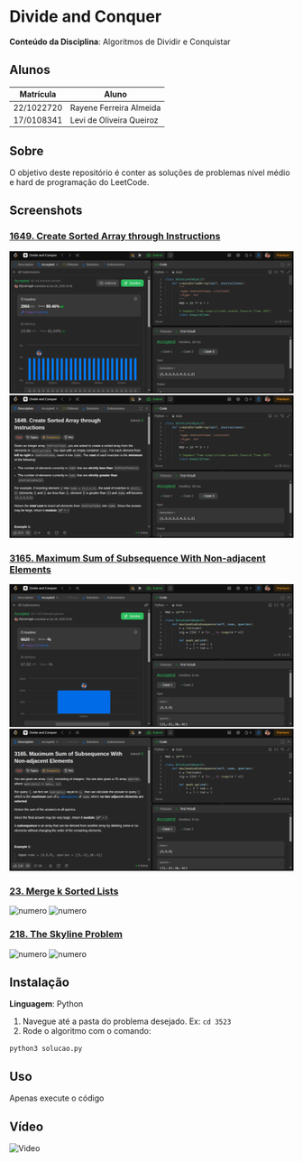# Divide and Conquer

**Conteúdo da Disciplina**: Algoritmos de Dividir e Conquistar

## Alunos
|Matrícula | Aluno |
| -- | -- |
| 22/1022720  | Rayene Ferreira Almeida |
| 17/0108341 | Levi de Oliveira Queiroz |


## Sobre 
O objetivo deste repositório é conter as soluções de problemas nível médio e hard de programação do LeetCode. 


## Screenshots
### [1649. Create Sorted Array through Instructions](https://leetcode.com/problems/create-sorted-array-through-instructions/?envType=problem-list-v2&envId=divide-and-conquer)

![1649_1](assets/1649_1.png)
![1649_2](assets/1649_2.png)

### [3165. Maximum Sum of Subsequence With Non-adjacent Elements](https://leetcode.com/problems/maximum-sum-of-subsequence-with-non-adjacent-elements/description/?envType=problem-list-v2&envId=divide-and-conquer)


![3165_1](assets/3165_1.png)
![3165_2](assets/3165_2.png)


### [23. Merge k Sorted Lists](https://leetcode.com/problems/merge-k-sorted-lists/description/?envType=problem-list-v2&envId=divide-and-conquer)

![numero]()
![numero]()


### [218. The Skyline Problem](https://leetcode.com/problems/the-skyline-problem/description/?envType=problem-list-v2&envId=divide-and-conquer)

![numero]()
![numero]()

## Instalação 
**Linguagem**: Python<br>
1. Navegue até a pasta do problema desejado. Ex: `cd 3523`
2. Rode o algoritmo com o comando:

```
python3 solucao.py
```

## Uso 
Apenas execute o código

## Vídeo 

![Video]()